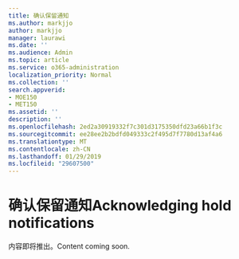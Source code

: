 ```yaml
---
title: 确认保留通知
ms.author: markjjo
author: markjjo
manager: laurawi
ms.date: ''
ms.audience: Admin
ms.topic: article
ms.service: o365-administration
localization_priority: Normal
ms.collection: ''
search.appverid:
- MOE150
- MET150
ms.assetid: ''
description: ''
ms.openlocfilehash: 2ed2a30919332f7c301d3175350dfd23a66b1f3c
ms.sourcegitcommit: ee28ee2b2bdfd049333c2f495d7f7780d13af4a6
ms.translationtype: MT
ms.contentlocale: zh-CN
ms.lasthandoff: 01/29/2019
ms.locfileid: "29607500"
---
```

# <a name="acknowledging-hold-notifications"></a><span data-ttu-id="7b954-102">确认保留通知</span><span class="sxs-lookup"><span data-stu-id="7b954-102">Acknowledging hold notifications</span></span> 

<span data-ttu-id="7b954-103">内容即将推出。</span><span class="sxs-lookup"><span data-stu-id="7b954-103">Content coming soon.</span></span>